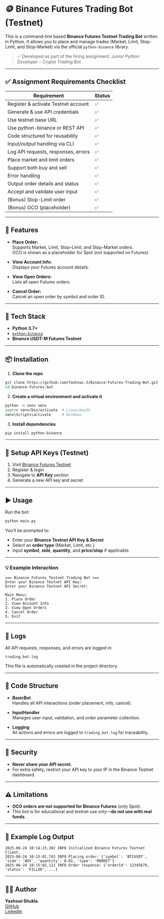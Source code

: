 # 🪙 Binance Futures Trading Bot (Testnet)

This is a command-line based **Binance Futures Testnet Trading Bot** written in Python. It allows you to place and manage trades (Market, Limit, Stop-Limit, and Stop-Market) via the official `python-binance` library.

> ✅ Developed as part of the hiring assignment: *Junior Python Developer – Crypto Trading Bot*

---

## ✅ Assignment Requirements Checklist

| Requirement                           | Status    |
|----------------------------------------|-----------|
| Register & activate Testnet account    | ✅         |
| Generate & use API credentials         | ✅         |
| Use testnet base URL                   | ✅         |
| Use python-binance or REST API         | ✅         |
| Code structured for reusability        | ✅         |
| Input/output handling via CLI          | ✅         |
| Log API requests, responses, errors    | ✅         |
| Place market and limit orders          | ✅         |
| Support both buy and sell              | ✅         |
| Error handling                         | ✅         |
| Output order details and status        | ✅         |
| Accept and validate user input         | ✅         |
| (Bonus) Stop-Limit order               | ✅         |
| (Bonus) OCO (placeholder)              | ✅         |

---

## 🚀 Features

- **Place Order:**  
  Supports Market, Limit, Stop-Limit, and Stop-Market orders.  
  OCO is shown as a placeholder for Spot (not supported on Futures).

- **View Account Info:**  
  Displays your Futures account details.

- **View Open Orders:**  
  Lists all open Futures orders.

- **Cancel Order:**  
  Cancel an open order by symbol and order ID.

---

## 🧠 Tech Stack

- **Python 3.7+**  
- [`python-binance`](https://github.com/sammchardy/python-binance)  
- **Binance USDT-M Futures Testnet**  

---

## 📦 Installation

1. **Clone the repo**
```bash
git clone https://github.com/Yashswi-3/Binance-Futures-Trading-Bot.git
cd binance-futures-bot
```

2. **Create a virtual environment and activate it**
```bash
python -m venv venv
source venv/bin/activate  # Linux/macOS
venv\Scripts\activate     # Windows
```

3. **Install dependencies**
```bash
pip install python-binance
```

---

## 🔐 Setup API Keys (Testnet)

1. Visit [Binance Futures Testnet](https://testnet.binancefuture.com/)  
2. Register & login  
3. Navigate to **API Key** section  
4. Generate a new API key and secret  

---

## ▶️ Usage

Run the bot:

```bash
python main.py
```

You’ll be prompted to:

- Enter your **Binance Testnet API Key & Secret**
- Select an **order type** (Market, Limit, etc.)
- Input **symbol**, **side**, **quantity**, and **price/stop** if applicable

---

### 💡 Example Interaction

```
=== Binance Futures Testnet Trading Bot ===
Enter your Binance Testnet API Key:
Enter your Binance Testnet API Secret:

Main Menu:
1. Place Order
2. View Account Info
3. View Open Orders
4. Cancel Order
5. Exit
```

---

## 📄 Logs

All API requests, responses, and errors are logged in:

```
trading_bot.log
```

This file is automatically created in the project directory.

---

## 🧱 Code Structure

- **BasicBot**  
  Handles all API interactions (order placement, info, cancel).

- **InputHandler**  
  Manages user input, validation, and order parameter collection.

- **Logging**  
  All actions and errors are logged to `trading_bot.log` for traceability.

---

## 🔐 Security

- **Never share your API secret.**
- For extra safety, restrict your API key to your IP in the Binance Testnet dashboard.

---

## ⚠️ Limitations

- **OCO orders are not supported for Binance Futures** (only Spot).
- This bot is for educational and testnet use only—**do not use with real funds**.

---

## 🧾 Example Log Output

```
2025-06-24 10:14:23,382 INFO Initialized Binance Futures Testnet Client.
2025-06-24 10:15:01,743 INFO Placing order: {'symbol': 'BTCUSDT', 'side': 'BUY', 'quantity': 0.01, 'type': 'MARKET'}
2025-06-24 10:15:02,112 INFO Order response: {'orderId': 12345678, 'status': 'FILLED', ...}
```

---

## 👨‍💻 Author

**Yashswi Shukla**  
[GitHub](https://github.com/Yashswi-3)  
[LinkedIn](https://www.linkedin.com/in/yashswi-shukla-8384ba252)
